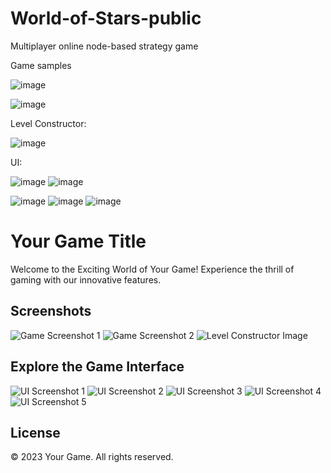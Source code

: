 # World-of-Stars-public
Multiplayer online node-based strategy game

Game samples

![image](https://github.com/SilentCoast/World-of-Stars-public/assets/94042423/408050a8-3515-4d92-ac99-582b061a15a2)

![image](https://github.com/SilentCoast/World-of-Stars-public/assets/94042423/3bc207b7-e1d6-4382-862c-9ff7135efe05)


Level Constructor:


![image](https://github.com/SilentCoast/World-of-Stars-public/assets/94042423/155b83ff-8468-4794-ba36-0210c7e3a622)


UI:

![image](https://github.com/SilentCoast/World-of-Stars-public/assets/94042423/b6185034-fc80-486d-8e5f-1fdd1333f337)
![image](https://github.com/SilentCoast/World-of-Stars-public/assets/94042423/5215442f-cf1c-4345-82ad-ca911f8b5893)

![image](https://github.com/SilentCoast/World-of-Stars-public/assets/94042423/8bc1d68c-84c8-49ff-a53a-6e18a5d513f0)
![image](https://github.com/SilentCoast/World-of-Stars-public/assets/94042423/6cc9cd5c-2e65-477e-a5cf-c27760f22e39)
![image](https://github.com/SilentCoast/World-of-Stars-public/assets/94042423/7b431e33-38cf-46bf-898e-846a4d5bb534)


# Your Game Title

Welcome to the Exciting World of Your Game! Experience the thrill of gaming with our innovative features.

## Screenshots

![Game Screenshot 1](https://github.com/SilentCoast/World-of-Stars-public/assets/94042423/408050a8-3515-4d92-ac99-582b061a15a2)
![Game Screenshot 2](https://github.com/SilentCoast/World-of-Stars-public/assets/94042423/3bc207b7-e1d6-4382-862c-9ff7135efe05)
![Level Constructor Image](https://github.com/SilentCoast/World-of-Stars-public/assets/94042423/155b83ff-8468-4794-ba36-0210c7e3a622)

## Explore the Game Interface

![UI Screenshot 1](https://github.com/SilentCoast/World-of-Stars-public/assets/94042423/b6185034-fc80-486d-8e5f-1fdd1333f337)
![UI Screenshot 2](https://github.com/SilentCoast/World-of-Stars-public/assets/94042423/5215442f-cf1c-4345-82ad-ca911f8b5893)
![UI Screenshot 3](https://github.com/SilentCoast/World-of-Stars-public/assets/94042423/8bc1d68c-84c8-49ff-a53a-6e18a5d513f0)
![UI Screenshot 4](https://github.com/SilentCoast/World-of-Stars-public/assets/94042423/6cc9cd5c-2e65-477e-a5cf-c27760f22e39)
![UI Screenshot 5](https://github.com/SilentCoast/World-of-Stars-public/assets/94042423/7b431e33-38cf-46bf-898e-846a4d5bb534)

## License

&copy; 2023 Your Game. All rights reserved.
